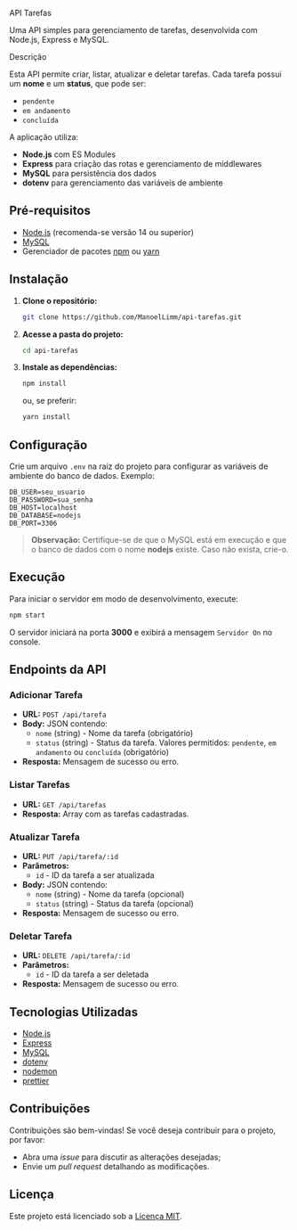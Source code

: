 API Tarefas

Uma API simples para gerenciamento de tarefas, desenvolvida com Node.js, Express e MySQL.

Descrição

Esta API permite criar, listar, atualizar e deletar tarefas. Cada tarefa possui um **nome** e um **status**, que pode ser:
- `pendente`
- `em andamento`
- `concluída`

A aplicação utiliza:
- **Node.js** com ES Modules
- **Express** para criação das rotas e gerenciamento de middlewares
- **MySQL** para persistência dos dados
- **dotenv** para gerenciamento das variáveis de ambiente

## Pré-requisitos

- [Node.js](https://nodejs.org/) (recomenda-se versão 14 ou superior)
- [MySQL](https://www.mysql.com/)
- Gerenciador de pacotes [npm](https://www.npmjs.com/) ou [yarn](https://yarnpkg.com/)

## Instalação

1. **Clone o repositório:**

   ```bash
   git clone https://github.com/ManoelLimm/api-tarefas.git
   ```

2. **Acesse a pasta do projeto:**

   ```bash
   cd api-tarefas
   ```

3. **Instale as dependências:**

   ```bash
   npm install
   ```
   ou, se preferir:
   ```bash
   yarn install
   ```

## Configuração

Crie um arquivo `.env` na raiz do projeto para configurar as variáveis de ambiente do banco de dados. Exemplo:

```env
DB_USER=seu_usuario
DB_PASSWORD=sua_senha
DB_HOST=localhost
DB_DATABASE=nodejs
DB_PORT=3306
```

> **Observação:** Certifique-se de que o MySQL está em execução e que o banco de dados com o nome **nodejs** existe. Caso não exista, crie-o.

## Execução

Para iniciar o servidor em modo de desenvolvimento, execute:

```bash
npm start
```

O servidor iniciará na porta **3000** e exibirá a mensagem `Servidor On` no console.

## Endpoints da API

### Adicionar Tarefa

- **URL:** `POST /api/tarefa`
- **Body:** JSON contendo:
  - `nome` (string) - Nome da tarefa (obrigatório)
  - `status` (string) - Status da tarefa. Valores permitidos: `pendente`, `em andamento` ou `concluída` (obrigatório)
- **Resposta:** Mensagem de sucesso ou erro.

### Listar Tarefas

- **URL:** `GET /api/tarefas`
- **Resposta:** Array com as tarefas cadastradas.

### Atualizar Tarefa

- **URL:** `PUT /api/tarefa/:id`
- **Parâmetros:**
  - `id` - ID da tarefa a ser atualizada
- **Body:** JSON contendo:
  - `nome` (string) - Nome da tarefa (opcional)
  - `status` (string) - Status da tarefa (opcional)
- **Resposta:** Mensagem de sucesso ou erro.

### Deletar Tarefa

- **URL:** `DELETE /api/tarefa/:id`
- **Parâmetros:**
  - `id` - ID da tarefa a ser deletada
- **Resposta:** Mensagem de sucesso ou erro.

## Tecnologias Utilizadas

- [Node.js](https://nodejs.org/)
- [Express](https://expressjs.com/)
- [MySQL](https://www.mysql.com/)
- [dotenv](https://github.com/motdotla/dotenv)
- [nodemon](https://nodemon.io/)
- [prettier](https://prettier.io/)

## Contribuições

Contribuições são bem-vindas! Se você deseja contribuir para o projeto, por favor:
- Abra uma *issue* para discutir as alterações desejadas;
- Envie um *pull request* detalhando as modificações.

## Licença

Este projeto está licenciado sob a [Licença MIT](LICENSE).

